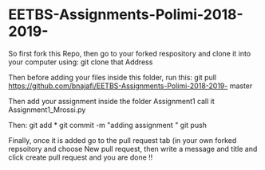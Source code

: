 # EETBS-Assignments-Polimi-2018-2019-


So first fork this Repo, then go to your forked respository and clone it into your computer using:
git clone that Address

Then before adding your files inside this folder, run this:
git pull https://github.com/bnajafi/EETBS-Assignments-Polimi-2018-2019- master 

Then add your assignment inside the folder Assignment1 call it Assignment1_Mrossi.py

Then:
git add *
git commit -m "adding assignment "
git push

Finally,  once it is added go to the pull request tab (in your own forked repsoitory and choose New pull request, then write a message and title and click create pull request and you are done !!
